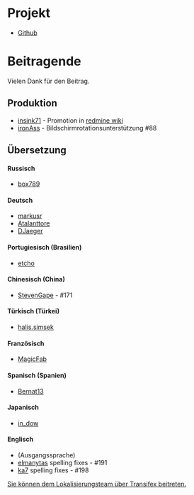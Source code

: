 Projekt
==========
- [Github](https://github.com/indication/OpenRedmine)

Beitragende
==========

Vielen Dank für den Beitrag.

## Produktion

- [insink71](https://twitter.com/insink71/statuses/425297982078996480) - Promotion in [redmine wiki](http://www.redmine.org/projects/redmine/wiki/ThirdPartyTools)
- [ironAss](https://github.com/ironAss) - Bildschirmrotationsunterstützung #88

## Übersetzung

#### Russisch
- [box789](https://github.com/box789)

#### Deutsch
- [markusr](https://github.com/markusr)
- [Atalanttore](https://www.transifex.com/user/profile/Atalanttore/)
- [DJaeger](https://www.transifex.com/user/profile/DJaeger/)

#### Portugiesisch (Brasilien)
- [etcho](https://www.transifex.com/user/profile/etcho/)

#### Chinesisch (China)
-  [StevenGape](https://github.com/StevenGape) - #171

#### Türkisch (Türkei)
- [halis.simsek](https://www.transifex.com/user/profile/halis.simsek/)

#### Französisch
- [MagicFab](https://www.transifex.com/user/profile/MagicFab/)

#### Spanisch (Spanien)
- [Bernat13](https://www.transifex.com/user/profile/Bernat13/)

#### Japanisch
- [in_dow](https://www.transifex.com/user/profile/in_dow/)

#### Englisch
- (Ausgangssprache)
- [elmanytas](https://github.com/elmanytas) spelling fixes - #191
- [ka7](https://github.com/ka7) spelling fixes - #198


[Sie können dem Lokalisierungsteam über Transifex beitreten.](https://www.transifex.com/indication/openredmine/)
